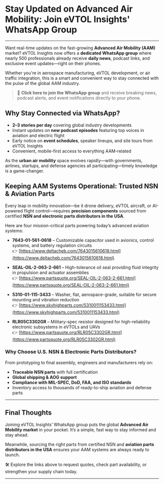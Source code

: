 # Stay Updated on Advanced Air Mobility: Join eVTOL Insights' WhatsApp Group

---

Want real-time updates on the fast-growing **Advanced Air Mobility (AAM)** market? eVTOL Insights now offers a **dedicated WhatsApp group** where nearly 500 professionals already receive **daily news**, podcast links, and exclusive event updates—right on their phones.

Whether you're in aerospace manufacturing, eVTOL development, or air traffic integration, this is a smart and convenient way to stay connected with the pulse of the global AAM industry.

> 📲 **Click here to join the WhatsApp group** and receive breaking news, podcast alerts, and event notifications directly to your phone.

## Why Stay Connected via WhatsApp?

- **2–3 stories per day** covering global industry developments  
- Instant updates on **new podcast episodes** featuring top voices in aviation and electric flight  
- Early notice on **event schedules**, speaker lineups, and site tours from eVTOL Insights  
- Convenient, mobile-first access to everything AAM-related

As the **urban air mobility** space evolves rapidly—with governments, airlines, startups, and defense agencies all participating—timely knowledge is a game-changer.

## Keeping AAM Systems Operational: Trusted NSN & Aviation Parts

Every leap in mobility innovation—be it drone delivery, eVTOL aircraft, or AI-powered flight control—requires **precision components** sourced from certified **NSN and electronic parts distributors in the USA**.

Here are four mission-critical parts powering today’s advanced aviation systems:

- **7643-01-561-0618** – Customizable capacitor used in avionics, control systems, and battery regulation circuits  
  👉 [https://www.deltacheb.com/7643015610618.html](https://www.deltacheb.com/7643015610618.html)

- **SEAL-OIL-2-063-2-661** – High-tolerance oil seal providing fluid integrity in propulsion and actuator assemblies  
  👉 [https://www.partsquote.org/SEAL-OIL-2-063-2-661.html](https://www.partsquote.org/SEAL-OIL-2-063-2-661.html)

- **5310-01-115-3433** – Washer, flat, aerospace-grade, suitable for secure mounting and vibration reduction  
  👉 [https://www.skyhighparts.com/5310011153433.html](https://www.skyhighparts.com/5310011153433.html)

- **RLR05C3302GR** – Military-spec resistor designed for high-reliability electronic subsystems in eVTOLs and UAVs  
  👉 [https://www.partsquote.org/RLR05C3302GR.html](https://www.partsquote.org/RLR05C3302GR.html)

### Why Choose U.S. NSN & Electronic Parts Distributors?

From prototyping to final assembly, engineers and manufacturers rely on:

- **Traceable NSN parts** with full certification  
- **Global shipping & AOG support**  
- **Compliance with MIL-SPEC, DoD, FAA, and ISO standards**  
- Inventory access to thousands of ready-to-ship aviation and defense parts  

---

## Final Thoughts

Joining eVTOL Insights’ WhatsApp group puts the global **Advanced Air Mobility market** in your pocket. It’s a simple, fast way to stay informed and stay ahead.

Meanwhile, sourcing the right parts from certified NSN and **aviation parts distributors in the USA** ensures your AAM systems are always ready to launch.

🛠️ Explore the links above to request quotes, check part availability, or strengthen your supply chain today.

---
